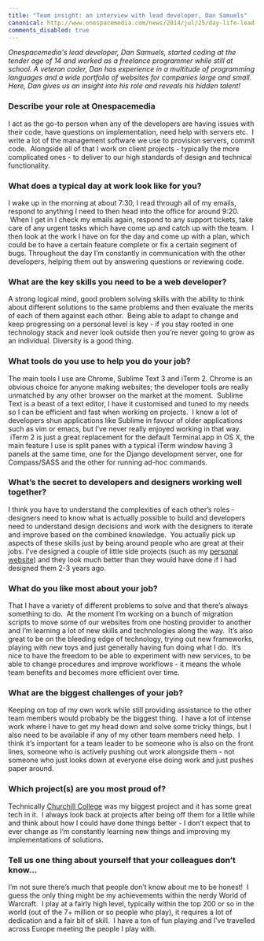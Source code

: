 ```yaml
---
title: "Team insight: an interview with lead developer, Dan Samuels"
canonical: http://www.onespacemedia.com/news/2014/jul/25/day-life-lead-developer/
comments_disabled: true
---
```


*Onespacemedia's lead developer, Dan Samuels, started coding at the tender age
of 14 and worked as a freelance programmer while still at school. A veteran
coder, Dan has experience in a multitude of programming languages and a wide
portfolio of websites for companies large and small. Here, Dan gives us an
insight into his role and reveals his hidden talent!*

### Describe your role at Onespacemedia
I act as the go-to person when any of the developers are having issues with
their code, have questions on implementation, need help with servers etc.  I
write a lot of the management software we use to provision servers, commit
code.  Alongside all of that I work on client projects - typically the more
complicated ones - to deliver to our high standards of design and technical
functionality.

### What does a typical day at work look like for you?
I wake up in the morning at about 7:30, I read through all of my emails,
respond to anything I need to then head into the office for around 9:20.  When
I get in I check my emails again, respond to any support tickets, take care of
any urgent tasks which have come up and catch up with the team.  I then look
at the work I have on for the day and come up with a plan, which could be to
have a certain feature complete or fix a certain segment of bugs. Throughout
the day I’m constantly in communication with the other developers, helping
them out by answering questions or reviewing code.

### What are the key skills you need to be a web developer?
A strong logical mind, good problem solving skills with the ability to think
about different solutions to the same problems and then evaluate the merits of
each of them against each other.  Being able to adapt to change and keep
progressing on a personal level is key - if you stay rooted in one technology
stack and never look outside then you’re never going to grow as an individual.
Diversity is a good thing.

### What tools do you use to help you do your job?
The main tools I use are Chrome, Sublime Text 3 and iTerm 2. Chrome is an
obvious choice for anyone making websites; the developer tools are really
unmatched by any other browser on the market at the moment.  Sublime Text is a
beast of a text editor, I have it customised and tuned to my needs so I can be
efficient and fast when working on projects.  I know a lot of developers shun
applications like Sublime in favour of older applications such as vim or
emacs, but I’ve never really enjoyed working in that way.  iTerm 2 is just a
great replacement for the default Terminal.app in OS X, the main feature I use
is split panes with a typical iTerm window having 3 panels at the same time,
one for the Django development server, one for Compass/SASS and the other for
running ad-hoc commands.

### What’s the secret to developers and designers working well together?
I think you have to understand the complexities of each other’s roles -
designers need to know what is actually possible to build and developers need
to understand design decisions and work with the designers to iterate and
improve based on the combined knowledge.  You actually pick up aspects of
these skills just by being around people who are great at their jobs. I’ve
designed a couple of little side projects (such as my [personal
website](http://danielsamuels.co.uk/)) and they look much better than they
would have done if I had designed them 2-3 years ago.

### What do you like most about your job?
That I have a variety of different problems to solve and that there’s always
something to do.  At the moment I’m working on a bunch of migration scripts to
move some of our websites from one hosting provider to another and I’m
learning a lot of new skills and technologies along the way.  It’s also great
to be on the bleeding edge of technology, trying out new frameworks, playing
with new toys and just generally having fun doing what I do.  It’s nice to
have the freedom to be able to experiment with new services, to be able to
change procedures and improve workflows - it means the whole team benefits and
becomes more efficient over time.

### What are the biggest challenges of your job?
Keeping on top of my own work while still providing assistance to the other
team members would probably be the biggest thing.  I have a lot of intense
work where I have to get my head down and solve some tricky things, but I also
need to be available if any of my other team members need help.  I think it’s
important for a team leader to be someone who is also on the front lines,
someone who is actively pushing out work alongside them - not someone who just
looks down at everyone else doing work and just pushes paper around.

### Which project(s) are you most proud of?
Technically [Churchill College](https://www.chu.cam.ac.uk/) was my biggest
project and it has some great tech in it.  I always look back at projects
after being off them for a little while and think about how I could have done
things better - I don’t expect that to ever change as I’m constantly learning
new things and improving my implementations of solutions.

### Tell us one thing about yourself that your colleagues don’t know... 
I’m not sure there’s much that people don’t know about me to be honest!  I
guess the only thing might be my achievements within the nerdy World of
Warcraft.  I play at a fairly high level, typically within the top 200 or so
in the world (out of the 7+ million or so people who play), it requires a lot
of dedication and a fair bit of skill.  I have a ton of fun playing and I’ve
travelled across Europe meeting the people I play with.
